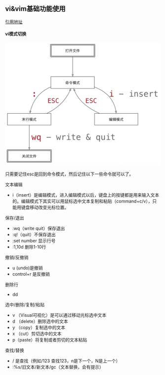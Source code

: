 ## vi&vim基础功能使用

[引用地址](https://www.cnblogs.com/randysun/p/11463130.html)

#### vi模式切换

![](./img/vi模式切换.png)

只需要记住esc是回到命令模式，然后记住以下一些命令就可以了。

文本编辑

* i（insert）是编辑模式，进入编辑模式以后，键盘上的按键都是用来输入文本的。编辑模式下其实可以用鼠标选中文本复制和粘贴（command+c/v），只能用键盘移动改变光标位置。

保存/退出

* :wq（write quit）保存退出
* :q!（quit）不保存退出
* :set number 显示行号
* :1,10d 删除1-10行

撤销/反撤销

* u (undo)是撤销
* control+r 是反撤销

删除行

* dd

选中/删除/复制/粘贴

* v （Visual可视化）是可以通过移动光标选中文本
* d （delete）删除选中的文本
* y （copy）复制选中的文本
* x （cut）剪切选中的文本
* p（paste）将复制或者剪切的文本粘贴

查找/替换

* / 是查找（例如/123 查找123，n是下一个，N是上一个）
* :%s/旧文本/新文本/gc（文本替换，会有提示）